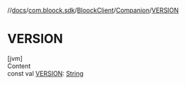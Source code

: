 //[docs](../../../index.md)/[com.bloock.sdk](../../index.md)/[BloockClient](../index.md)/[Companion](index.md)/[VERSION](-v-e-r-s-i-o-n.md)



# VERSION  
[jvm]  
Content  
const val [VERSION](-v-e-r-s-i-o-n.md): [String](https://kotlinlang.org/api/latest/jvm/stdlib/kotlin/-string/index.html)  



